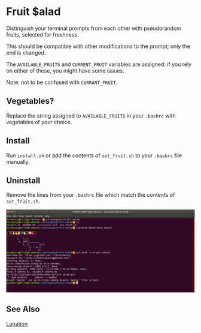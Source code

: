 # Fruit $alad

Distinguish your terminal prompts from each other with pseudorandom fruits, selected for freshness.

This should be compatible with other modifications to the prompt; only the end is changed.

The `AVAILABLE_FRUITS` and `CURRENT_FRUIT` variables are assigned; if you rely on either of these, you might have some issues.

Note: not to be confused with `CURRANT_FRUIT`.

## Vegetables?
Replace the string assigned to `AVAILABLE_FRUITS` in your `.bashrc` with vegetables of your choice.

## Install
Run `install.sh` or add the contents of `set_fruit.sh` to your `.bashrc` file manually.

## Uninstall
Remove the lines from your `.bashrc` file which match the contents of `set_fruit.sh`.

![screenshot](./screenshot.gif)

## See Also

[Lunation](https://github.com/itsnickbarry/lunation)
